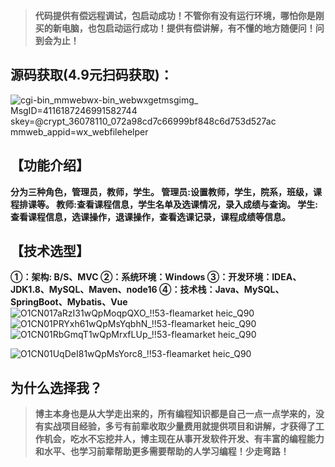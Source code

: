 > **代码提供有偿远程调试，包启动成功！不管你有没有运行环境，哪怕你是刚买的新电脑，也包启动运行成功！提供有偿讲解，有不懂的地方随便问！问到会为止！**
## 源码获取(4.9元扫码获取)：
![_cgi-bin_mmwebwx-bin_webwxgetmsgimg__ MsgID=4116187246991582744 skey=@crypt_36078110_072a98cd7c66999bf848c6d753d527ac mmweb_appid=wx_webfilehelper](https://github.com/user-attachments/assets/7e4a18c2-7f5b-475c-af12-df3ef25d5947)


## 【功能介绍】
**分为三种角色，管理员，教师，学生。
管理员:设置教师，学生，院系，班级，课程排课等。
教师:查看课程信息，学生名单及选课情况，录入成绩与查询。
学生:查看课程信息，选课操作，退课操作，查看选课记录，课程成绩等信息。**
## 【技术选型】
**①：架构: B/S、MVC
②：系统环境：Windows
③：开发环境：IDEA、JDK1.8、MySQL、Maven、node16
④：技术栈：Java、MySQL、SpringBoot、Mybatis、Vue**
![O1CN017aRzI31wQpMoqpQXO_!!53-fleamarket heic_Q90](https://github.com/user-attachments/assets/0263037d-e293-4ca7-a194-94dbec389fd9)
![O1CN01PRYxh61wQpMsYqbhN_!!53-fleamarket heic_Q90](https://github.com/user-attachments/assets/75203092-0139-45ff-aa2c-8290eff2122e)
![O1CN01RbGmqT1wQpMrxfLUp_!!53-fleamarket heic_Q90](https://github.com/user-attachments/assets/178599db-d9a0-4fae-b044-b5def4913850)

![O1CN01UqDeI81wQpMsYorc8_!!53-fleamarket heic_Q90](https://github.com/user-attachments/assets/efb03177-2dd2-4ccf-aa00-7f3b57b9fa74)

## 为什么选择我？

> **博主本身也是从大学走出来的，所有编程知识都是自己一点一点学来的，没有实战项目经验，多亏有前辈收取少量费用就提供项目和讲解，才获得了工作机会，吃水不忘挖井人，博主现在从事开发软件开发、有丰富的编程能力和水平、也学习前辈帮助更多需要帮助的人学习编程！少走弯路！**

